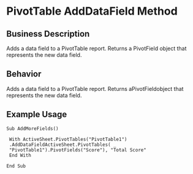 # PivotTable AddDataField Method

## Business Description
Adds a data field to a PivotTable report. Returns a PivotField object that represents the new data field.

## Behavior
Adds a data field to a PivotTable report. Returns aPivotFieldobject that represents the new data field.

## Example Usage
```vba
Sub AddMoreFields() 
 
 With ActiveSheet.PivotTables("PivotTable1") 
 .AddDataFieldActiveSheet.PivotTables( _ 
 "PivotTable1").PivotFields("Score"), "Total Score" 
 End With 
 
End Sub
```